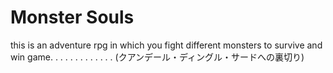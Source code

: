 # Monster Souls
this is an adventure rpg in which you fight different monsters to survive and win game.
.
.
.
.
.
.
.
.
.
.
.
.
(クアンデール・ディングル・サードへの裏切り)
